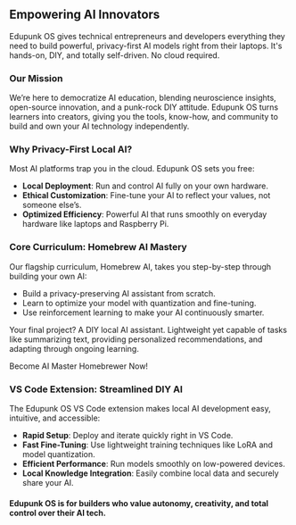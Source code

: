 ## Empowering AI Innovators

Edupunk OS gives technical entrepreneurs and developers everything they need to build powerful, privacy-first AI models right from their laptops. It's hands-on, DIY, and totally self-driven. No cloud required.

### Our Mission

We’re here to democratize AI education, blending neuroscience insights, open-source innovation, and a punk-rock DIY attitude. Edupunk OS turns learners into creators, giving you the tools, know-how, and community to build and own your AI technology independently.

### Why Privacy-First Local AI?

Most AI platforms trap you in the cloud. Edupunk OS sets you free:

- **Local Deployment**: Run and control AI fully on your own hardware.
- **Ethical Customization**: Fine-tune your AI to reflect your values, not someone else’s.
- **Optimized Efficiency**: Powerful AI that runs smoothly on everyday hardware like laptops and Raspberry Pi.

### Core Curriculum: Homebrew AI Mastery

Our flagship curriculum, Homebrew AI, takes you step-by-step through building your own AI:

- Build a privacy-preserving AI assistant from scratch.
- Learn to optimize your model with quantization and fine-tuning.
- Use reinforcement learning to make your AI continuously smarter.

Your final project? A DIY local AI assistant. Lightweight yet capable of tasks like summarizing text, providing personalized recommendations, and adapting through ongoing learning.

<div class="button">Become AI Master Homebrewer Now!</div>

### VS Code Extension: Streamlined DIY AI

The Edupunk OS VS Code extension makes local AI development easy, intuitive, and accessible:

- **Rapid Setup**: Deploy and iterate quickly right in VS Code.
- **Fast Fine-Tuning**: Use lightweight training techniques like LoRA and model quantization.
- **Efficient Performance**: Run models smoothly on low-powered devices.
- **Local Knowledge Integration**: Easily combine local data and securely share your AI.

#### Edupunk OS is for builders who value autonomy, creativity, and total control over their AI tech.